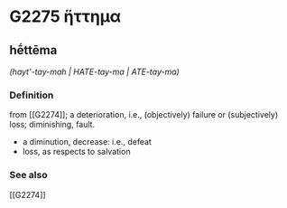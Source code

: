 # G2275 ἥττημα

## hḗttēma

_(hayt'-tay-mah | HATE-tay-ma | ATE-tay-ma)_

### Definition

from [[G2274]]; a deterioration, i.e., (objectively) failure or (subjectively) loss; diminishing, fault.

- a diminution, decrease: i.e., defeat
- loss, as respects to salvation

### See also

[[G2274]]

